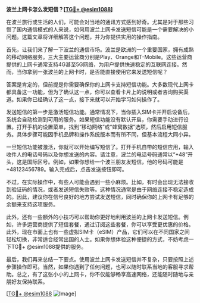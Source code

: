 **波兰上网卡怎么发短信？[[TG💪+ @esim1088](https://t.me/s/esim1088)]**

在波兰旅行或生活的人们，可能会对当地的通讯方式感到好奇。尤其是对于那些习惯了国内通信模式的人来说，如何用波兰上网卡发送短信可能是一个需要解决的小问题。这篇文章将详细解答这个问题，并为你提供实用的操作指南。

首先，让我们来了解一下波兰的通信市场。波兰是欧洲的一个重要国家，拥有成熟的移动网络服务。三大主要运营商分别是Play、Orange和T-Mobile。这些运营商提供的上网卡通常支持4G甚至5G网络，为用户提供快速稳定的互联网连接。然而，当你拿到一张波兰的上网卡时，是否能直接使用它来发送短信呢？

答案是肯定的，但前提是你需要确保你的上网卡支持短信功能。大多数现代上网卡都具备这一功能，但为了确认这一点，你可以查看卡片上的说明或者咨询购买渠道。如果你已经确认了这一点，接下来就可以开始学习如何操作了。

发送短信的第一步是激活短信功能。通常情况下，当你插入SIM卡并开启设备后，系统会自动检测到可用的服务。如果短信功能没有默认开启，你需要手动进行设置。打开手机的设置菜单，找到“移动网络”或“蜂窝数据”选项，然后启用短信服务。具体步骤可能因手机品牌和操作系统版本而有所不同，但基本流程大同小异。

一旦短信功能被激活，你就可以开始编写短信了。打开手机自带的短信应用，输入收件人的电话号码以及你想发送的内容。请注意，波兰的电话号码通常以“+48”开头，这是国际区号。例如，如果你想给一个波兰朋友发短信，他的号码可能是+48123456789。输入完成后，点击发送按钮即可。

不过，在实际操作中，有些人可能会遇到一些小麻烦。比如，有时会出现无法接收到验证码的情况，或者发送短信失败等。这种情况通常是由于网络连接不稳定造成的。因此，建议你在信号良好的地方尝试发送短信，同时确保你的上网卡有足够的余额来支持这项服务。

此外，还有一些额外的小技巧可以帮助你更好地利用波兰的上网卡发送短信。例如，许多运营商提供了短信套餐，通过订阅这些套餐，你可以享受更优惠的价格。此外，现在市面上也有一些虚拟SIM卡（eSIM）产品，它们可以在不同国家之间轻松切换，非常适合经常出国的人士。如果你想体验这种便捷的方式，不妨考虑一下TG💪+ @esim1088提供的服务。

最后，我们再来总结一下要点。使用波兰上网卡发送短信并不复杂，只要按照上述步骤操作即可。当然，如果你遇到了任何问题，也可以随时联系当地的客服寻求帮助。总之，有了这张小小的上网卡，你不仅能够畅享高速网络，还能随时随地与亲朋好友保持联系。

[[TG💪+ @esim1088](https://t.me/s/esim1088) ![Image](https://i.postimg.cc/4NQfJmqS/Snipaste-2025-05-13-00-14-12.png)]